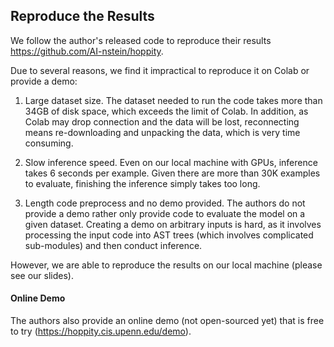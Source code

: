 ## Reproduce the Results

We follow the author's released code to reproduce their results https://github.com/AI-nstein/hoppity. 

Due to several reasons, we find it impractical to reproduce it on Colab or provide a demo:

1. Large dataset size. 
The dataset needed to run the code takes more than 34GB of disk space, which exceeds the limit of Colab. In addition, as Colab may drop connection and the data will be lost, reconnecting means re-downloading and unpacking the data, which is very time consuming.

2. Slow inference speed.
Even on our local machine with GPUs, inference takes 6 seconds per example. Given there are more than 30K examples to evaluate, finishing the inference simply takes too long.

3. Length code preprocess and no demo provided.
The authors do not provide a demo rather only provide code to evaluate the model on a given dataset. Creating a demo on arbitrary inputs is hard, as it involves processing the input code into AST trees (which involves complicated sub-modules) and then conduct inference.

However, we are able to reproduce the results on our local machine (please see our slides).

#### Online Demo

The authors also provide an online demo (not open-sourced yet) that is free to try (https://hoppity.cis.upenn.edu/demo).
